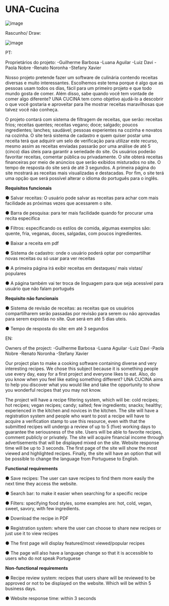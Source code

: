 # UNA-Cucina


![image](https://github.com/renatonoronha/UNA-Cucina/assets/132279548/433dacba-0ca8-49a7-9c87-6b84b468eb14)


Rascunho/ Draw:

![image](https://github.com/renatonoronha/UNA-Cucina/assets/132279548/95c6b9d4-0925-4011-b9f9-ba3426bb3957)


PT: 

Proprietários do projeto:
-Guilherme Barbosa
-Luana Aguilar
-Luiz Davi
-Paola Nobre
-Renato Noronha
-Stefany Xavier

Nosso projeto pretende fazer um software de culinária contendo receitas diversas e muito interessantes. Escolhemos este tema porque é algo que as pessoas usam todos os dias, fácil para um primeiro projeto e que todo mundo gosta de comer. Além disso, sabe quando você tem vontade de comer algo diferente? UNA CUCINA tem como objetivo ajudá-lo a descobrir o que você gostaria e aproveitar para lhe mostrar receitas maravilhosas que talvez você não conheça.

O projeto contará com sistema de filtragem de receitas, que serão: receitas frios; receitas quentes; receitas vegano; doce; salgado; poucos ingredientes; lanches; saudável; pessoas experientes na cozinha e novatos na cozinha. O site terá sistema de cadastro e quem quiser postar uma receita terá que adquirir um selo de verificação para utilizar este recurso, mesmo assim as receitas enviadas passarão por uma análise de até 5 (cinco) dias úteis para garantir a seriedade do site. Os usuários poderão favoritar receitas, comentar pública ou privadamente. O site obterá receitas financeiras por meio de anúncios que serão exibidos misturados no site. O tempo de resposta do site será de até 3 segundos. A primeira página do site mostrará as receitas mais visualizadas e destacadas. Por fim, o site terá uma opção que será possível alterar o idioma do português para o inglês.

**Requisitos funcionais**

● Salvar receitas: O usuário pode salvar as receitas para achar com mais facilidade as próximas vezes que acessarem o site. 

● Barra de pesquisa: para ter mais facilidade quando for procurar uma recita especifica 

● Filtros: especificando os estilos de comida, algumas exemplos são: quente, fria, veganas, doces, salgadas, com poucos ingredientes. 

● Baixar a receita em pdf  

● Sistema de cadastro: onde o usuário poderá optar por compartilhar novas receitas ou só usar para ver receitas 

● A primeira página irá exibir receitas em destaques/ mais vistas/ populares  

● A página também vai ter troca de linguagem para que seja acessível para usuário que não falam português



**Requisito não funcionais**

● Sistema de revisão de receitas: as receitas que os usuários compartilharem serão passadas por revisão para serem ou não aprovadas para serem expostas no site. Que será em até 5 dias uteis. 

● Tempo de resposta do site: em até 3 segundos  





EN: 

Owners of the project:
-Guilherme Barbosa
-Luana Aguilar
-Luiz Davi
-Paola Nobre
-Renato Noronha
-Stefany Xavier

Our project plan to make a cooking software containing diverse and very interesting recipes. We chose this subject because it is something people use every day, easy for a first project and everyone likes to eat. Also, do you know when you feel like eating something different? UNA CUCINA aims to help you discover what you would like and take the opportunity to show you wonderful recipes that you may not know.

The project will have a recipe filtering system, which will be: cold recipes; hot recipes; vegan recipes; candy; salted; few ingredients; snacks; healthy; experienced in the kitchen and novices in the kitchen.
The site will have a registration system and people who want to post a recipe will have to acquire a verification stamp to use this resource, even with that the submitted recipes will undergo a review of up to 5 (five) working days to guarantee the seriousness of the site. Users will be able to favorite recipes, comment publicly or privately. The site will acquire financial income through advertisements that will be displayed mixed on the site. Website response time will be up to 3 seconds. The first page of the site will show the most viewed and highlighted recipes. Finally, the site will have an option that will be possible to change the language from Portuguese to English.



**Functional requirements**

● Save recipes: The user can save recipes to find them more easily the next time they access the website.

● Search bar: to make it easier when searching for a specific recipe

● Filters: specifying food styles, some examples are: hot, cold, vegan, sweet, savory, with few ingredients.

● Download the recipe in PDF

● Registration system: where the user can choose to share new recipes or just use it to view recipes

● The first page will display featured/most viewed/popular recipes

● The page will also have a language change so that it is accessible to users who do not speak Portuguese



**Non-functional requirements**

● Recipe review system: recipes that users share will be reviewed to be approved or not to be displayed on the website. Which will be within 5 business days.

● Website response time: within 3 seconds


